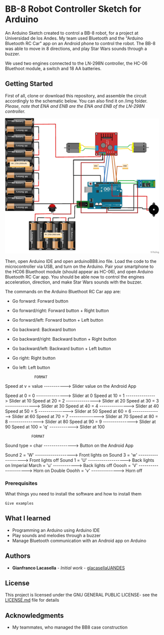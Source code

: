 # BB-8 Robot  Controller Sketch for  Arduino

An Arduino Sketch created to control a BB-8 robot, for a project at Universidad de los Andes. My team used Bluetooth
and the "Arduino Bluetooth RC Car" app on an Android phone to control the robot. The BB-8 was able to move in 8 directions,
and play Star Wars sounds through a buzzer. 

We used two engines connected to the LN-298N controller, the HC-06 Bluethoot module, a switch and 18 AA batteries.

## Getting Started

First of all, clone or download this repository, and assemble the circuit accordingly to the schematic below. You can also
find it on /img folder. *Please, note that ENA and ENB are the ENA and ENB of the LN-298N controller.*

![Schematic](/img/schematic.jpg)

Then, open Arduino IDE and open arduinoBB8.ino file. Load the code to the microcontroller via USB, and turn on the Arduino.
Pair your smartphone to the HC06 Bluethoot module (should appear as HC-06), and open Arduino Bluetooth RC Car app. You should be able now to control the engines acceleration, direction, and make Star Wars sounds with the buzzer.

The commands on the Arduino Bluethoot RC Car app are:

* Go forward: Forward button
* Go forward/right: Forward button + Right button
* Go forward/left: Forward button + Left button
* Go backward: Backward button
* Go backward/right: Backward button + Right button
* Go backward/left: Backward button + Left button
* Go right: Right button
* Go left: Left button


                FORMAT
Speed at v  = value -----------> Slider value on the Android App

Speed at 0  = 0 ---------------> Slider at 0
Speed at 10 = 1 ---------------> Slider at 10
Speed at 20 = 2 ---------------> Slider at 20
Speed at 30 = 3 ---------------> Slider at 30
Speed at 40 = 4 ---------------> Slider at 40
Speed at 50 = 5 ---------------> Slider at 50
Speed at 60 = 6 ---------------> Slider at 60
Speed at 70 = 7 ---------------> Slider at 70
Speed at 80 = 8 ---------------> Slider at 80
Speed at 90 = 9 ---------------> Slider at 90
Speed at 100 = 'q' ------------> Slider at 100


                FORMAT
Sound type = char ---------------> Button on the Android App

Sound 2 = 'W' -------------------> Front lights on
Sound 3 = 'w' -------------------> Front lights off
Sound 1 = 'U' -------------------> Back lights on
Imperial March = 'u' ------------> Back lights off
Ooooh = 'V' ---------------------> Horn on
Double Ooohh = 'v' --------------> Horn off
### Prerequisites

What things you need to install the software and how to install them

```
Give examples
```

## What I learned

* Programming an Arduino using Arduino IDE
* Play sounds and melodies through a buzzer
* Manage Bluetooth communication with an Android app on Arduino

## Authors

* **Gianfranco Lacasella** - *Initial work* - [glacasellaUANDES](https://github.com/glacasellaUANDES)

## License

This project is licensed under the GNU GENERAL PUBLIC LICENSE- see the [LICENSE.md](LICENSE.md) file for details

## Acknowledgments

* My teammates, who managed the BB8 case construction
